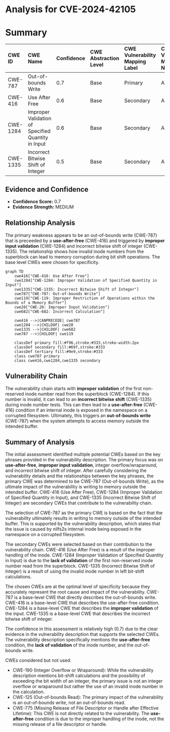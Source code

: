 # Analysis for CVE-2024-42105

# Summary
| CWE ID    | CWE Name                                                         | Confidence | CWE Abstraction Level | CWE Vulnerability Mapping Label | CWE-Vulnerability Mapping Notes |
| :---------- | :--------------------------------------------------------------- | :--------- | :---------------------- | :------------------------------ | :------------------------------ |
| CWE-787     | Out-of-bounds Write                                              | 0.7        | Base                    | Primary                         | Allowed                       |
| CWE-416     | Use After Free                                                   | 0.6        | Base                    | Secondary                         | Allowed                       |
| CWE-1284    | Improper Validation of Specified Quantity in Input              | 0.6        | Base                    | Secondary                         | Allowed                       |
| CWE-1335    | Incorrect Bitwise Shift of Integer                               | 0.5        | Base                    | Secondary                         | Allowed                       |

## Evidence and Confidence

*   **Confidence Score:** 0.7
*   **Evidence Strength:** MEDIUM

## Relationship Analysis
The primary weakness appears to be an out-of-bounds write (CWE-787) that is preceeded by a **use-after-free** (CWE-416) and triggered by **improper input validation** (CWE-1284) and incorrect bitwise shift of integer (CWE-1335). The relationship shows how invalid inode numbers from the superblock can lead to memory corruption during bit shift operations. The base level CWEs were chosen for specificity.

```mermaid
graph TD
    cwe416["CWE-416: Use After Free"]
    cwe1284["CWE-1284: Improper Validation of Specified Quantity in Input"]
    cwe1335["CWE-1335: Incorrect Bitwise Shift of Integer"]
    cwe787["CWE-787: Out-of-bounds Write"]
    cwe119["CWE-119: Improper Restriction of Operations within the Bounds of a Memory Buffer"]
    cwe20["CWE-20: Improper Input Validation"]
    cwe682["CWE-682: Incorrect Calculation"]

    cwe416 -->|CANPRECEDE| cwe787
    cwe1284 -->|CHILDOF| cwe20
    cwe1335 -->|CHILDOF| cwe682
    cwe787 -->|CHILDOF| cwe119
    
    classDef primary fill:#f96,stroke:#333,stroke-width:2px
    classDef secondary fill:#69f,stroke:#333
    classDef tertiary fill:#9e9,stroke:#333
    class cwe787 primary
    class cwe416,cwe1284,cwe1335 secondary
```

## Vulnerability Chain
The vulnerability chain starts with **improper validation** of the first non-reserved inode number read from the superblock (CWE-1284). If this number is invalid, it can lead to an **incorrect bitwise shift** (CWE-1335) during inode number tests. This can then lead to a **use-after-free** (CWE-416) condition if an internal inode is exposed in the namespace on a corrupted filesystem. Ultimately, this triggers an **out-of-bounds write** (CWE-787) when the system attempts to access memory outside the intended buffer.

## Summary of Analysis
The initial assessment identified multiple potential CWEs based on the key phrases provided in the vulnerability description. The primary focus was on **use-after-free**, **improper input validation**, integer overflow/wraparound, and incorrect bitwise shift of integer. After carefully considering the vulnerability details and the relationships between the key phrases, the primary CWE was determined to be CWE-787 (Out-of-bounds Write), as the ultimate impact of the vulnerability is writing to memory outside the intended buffer. CWE-416 (Use After Free), CWE-1284 (Improper Validation of Specified Quantity in Input), and CWE-1335 (Incorrect Bitwise Shift of Integer) are secondary CWEs that contribute to the vulnerability chain.

The selection of CWE-787 as the primary CWE is based on the fact that the vulnerability ultimately results in writing to memory outside of the intended buffer. This is supported by the vulnerability description, which states that the issue is caused by nilfs2s internal inode being exposed in the namespace on a corrupted filesystem.

The secondary CWEs were selected based on their contribution to the vulnerability chain. CWE-416 (Use After Free) is a result of the improper handling of the inode. CWE-1284 (Improper Validation of Specified Quantity in Input) is due to the **lack of validation** of the first non-reserved inode number read from the superblock. CWE-1335 (Incorrect Bitwise Shift of Integer) is a result of using the invalid inode number in left bit-shift calculations.

The chosen CWEs are at the optimal level of specificity because they accurately represent the root cause and impact of the vulnerability. CWE-787 is a base-level CWE that directly describes the out-of-bounds write. CWE-416 is a base-level CWE that describes the use-after-free condition. CWE-1284 is a base-level CWE that describes the **improper validation** of the input. CWE-1335 is a base-level CWE that describes the incorrect bitwise shift of integer.

The confidence in this assessment is relatively high (0.7) due to the clear evidence in the vulnerability description that supports the selected CWEs. The vulnerability description specifically mentions the **use-after-free** condition, the **lack of validation** of the inode number, and the out-of-bounds write.

CWEs considered but not used:

*   CWE-190 (Integer Overflow or Wraparound): While the vulnerability description mentions bit-shift calculations and the possibility of exceeding the bit width of an integer, the primary issue is not an integer overflow or wraparound but rather the use of an invalid inode number in the calculation.
*   CWE-125 (Out-of-bounds Read): The primary impact of the vulnerability is an out-of-bounds write, not an out-of-bounds read.
*   CWE-775 (Missing Release of File Descriptor or Handle after Effective Lifetime): This CWE is not directly related to the vulnerability. The **use-after-free** condition is due to the improper handling of the inode, not the missing release of a file descriptor or handle.